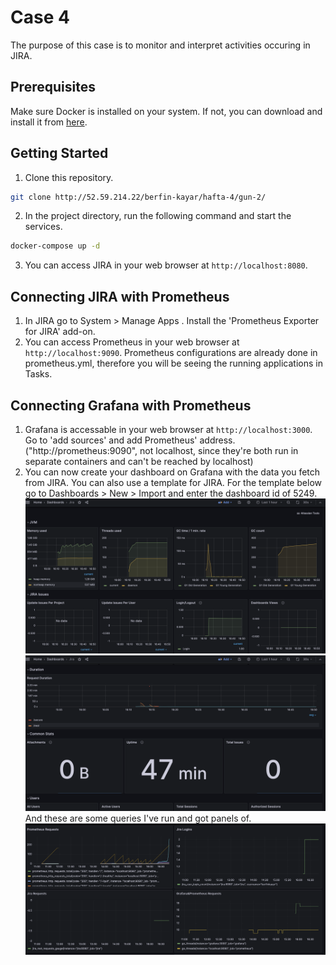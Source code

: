 # Case 4
The purpose of this case is to monitor and interpret activities occuring in JIRA.

## Prerequisites
Make sure Docker is installed on your system. If not, you can download and install it from [here](https://docs.docker.com/get-docker/).

## Getting Started
1. Clone this repository.
```bash
git clone http://52.59.214.22/berfin-kayar/hafta-4/gun-2/
```
2. In the project directory, run the following command and start the services.
```bash
docker-compose up -d
```
3. You can access JIRA in your web browser at `http://localhost:8080`. 

## Connecting JIRA with Prometheus
1. In JIRA go to System > Manage Apps . Install the 'Prometheus Exporter for JIRA' add-on. 
2. You can access Prometheus in your web browser at `http://localhost:9090`. Prometheus configurations are already done in prometheus.yml, therefore you will be seeing the running applications in Tasks.

## Connecting Grafana with Prometheus
1. Grafana is accessable in your web browser at `http://localhost:3000`. Go to 'add sources' and add Prometheus' address. ("http://prometheus:9090", not localhost, since they're both run in separate containers and can't be reached by localhost)
2. You can now create your dashboard on Grafana with the data you fetch from JIRA. You can also use a template for JIRA. For the template below go to Dashboards > New > Import and enter the dashboard id of 5249. 
![alt text](/screenshots/dashboard-1.png)
![alt text](/screenshots/dashboard-2.png)
And these are some queries I've run and got panels of.
![alt text](/screenshots/dashboard-3.png)
